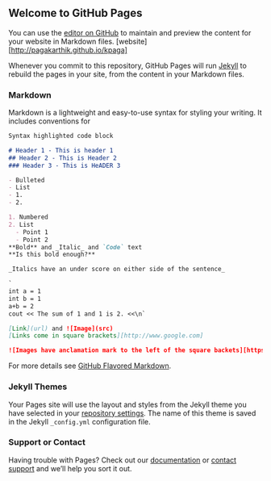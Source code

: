 ## Welcome to GitHub Pages

You can use the [editor on GitHub](https://github.com/pagakarthik/karthikpaga.github.io/edit/master/index.md) to maintain and preview the content for your website in Markdown files.
[website][http://pagakarthik.github.io/kpaga]

Whenever you commit to this repository, GitHub Pages will run [Jekyll](https://jekyllrb.com/) to rebuild the pages in your site, from the content in your Markdown files.

### Markdown

Markdown is a lightweight and easy-to-use syntax for styling your writing. It includes conventions for

```markdown
Syntax highlighted code block

# Header 1 - This is header 1
## Header 2 - This is Header 2
### Header 3 - This is HeADER 3

- Bulleted
- List
- 1. 
- 2.

1. Numbered
2. List
  - Point 1
  - Point 2
**Bold** and _Italic_ and `Code` text
**Is this bold enough?**

_Italics have an under score on either side of the sentence_

`
int a = 1
int b = 1
a+b = 2
cout << The sum of 1 and 1 is 2. <<\n`

[Link](url) and ![Image](src)
[Links come in square brackets][http://www.google.com]

![Images have anclamation mark to the left of the square backets][https://octodex.github.com/images/yaktocat.png]
```

For more details see [GitHub Flavored Markdown](https://guides.github.com/features/mastering-markdown/).

### Jekyll Themes

Your Pages site will use the layout and styles from the Jekyll theme you have selected in your [repository settings](https://github.com/pagakarthik/karthikpaga.github.io/settings). The name of this theme is saved in the Jekyll `_config.yml` configuration file.

### Support or Contact

Having trouble with Pages? Check out our [documentation](https://help.github.com/categories/github-pages-basics/) or [contact support](https://github.com/contact) and we’ll help you sort it out.
